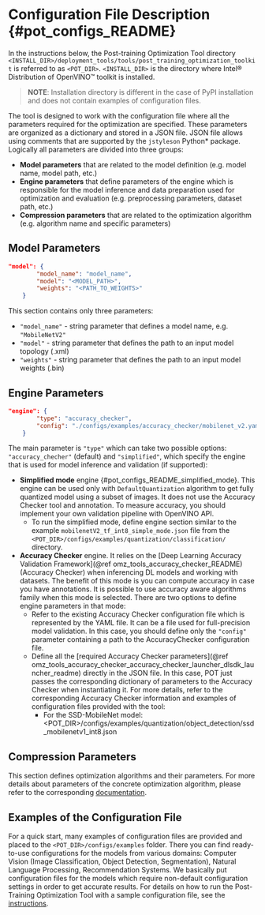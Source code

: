 # Configuration File Description {#pot_configs_README}

In the instructions below, the Post-training Optimization Tool directory `<INSTALL_DIR>/deployment_tools/tools/post_training_optimization_toolkit` is referred to as `<POT_DIR>`. `<INSTALL_DIR>` is the directory where Intel&reg; Distribution of OpenVINO&trade; toolkit is installed.
> **NOTE**: Installation directory is different in the case of PyPI installation and does not contain examples of 
> configuration files.   

The tool is designed to work with the configuration file where all the parameters required for the optimization are specified. These parameters are organized as a dictionary and stored in
a JSON file. JSON file allows using comments that are supported by the `jstyleson` Python* package.
Logically all parameters are divided into three groups:
- **Model parameters** that are related to the model definition (e.g. model name, model path, etc.)
- **Engine parameters** that define parameters of the engine which is responsible for the model inference and data preparation used for optimization and evaluation (e.g. preprocessing parameters, dataset path, etc.)
- **Compression parameters** that are related to the optimization algorithm (e.g. algorithm name and specific parameters)

## Model Parameters

```json
"model": {
        "model_name": "model_name",
        "model": "<MODEL_PATH>",
        "weights": "<PATH_TO_WEIGHTS>"
    }
```

This section contains only three parameters:
- `"model_name"` - string parameter that defines a model name, e.g. `"MobileNetV2"`
- `"model"` - string parameter that defines the path to an input model topology (.xml)
- `"weights"` - string parameter that defines the path to an input model weights (.bin)

## Engine Parameters

```json
"engine": {
        "type": "accuracy_checker",
        "config": "./configs/examples/accuracy_checker/mobilenet_v2.yaml"
    }
```
The main parameter is `"type"` which can take two possible options: `"accuracy_checher"` (default) and `"simplified"`,
which specify the engine that is used for model inference and validation (if supported):
- **Simplified mode** engine {#pot_configs_README_simplified_mode}. This engine can be used only with `DefaultQuantization` algorithm to get fully quantized model 
using a subset of images. It does not use the Accuracy Checker tool and annotation. To measure accuracy, you should implement 
your own validation pipeline with OpenVINO API.  
  - To run the simplified mode, define engine section similar to the example `mobilenetV2_tf_int8_simple_mode.json` file from the `<POT_DIR>/configs/examples/quantization/classification/` directory.
- **Accuracy Checker** engine. It relies on the [Deep Learning Accuracy Validation Framework](@ref omz_tools_accuracy_checker_README) (Accuracy Checker) when inferencing DL models and working with datasets.
The benefit of this mode is you can compute accuracy in case you have annotations. It is possible to use accuracy aware
algorithms family when this mode is selected.
There are two options to define engine parameters in that mode:
  - Refer to the existing Accuracy Checker configuration file which is represented by the YAML file. It can be a file used for full-precision model validation. In this case, you should define only the `"config"` parameter containing a path to the AccuracyChecker configuration file.
  - Define all the [required Accuracy Checker parameters](@ref omz_tools_accuracy_checker_accuracy_checker_launcher_dlsdk_launcher_readme)
    directly in the JSON file. In this case, POT just passes the corresponding dictionary of parameters to the Accuracy Checker when instantiating it.
    For more details, refer to the corresponding Accuracy Checker information and examples of configuration files provided with the tool:
    - For the SSD-MobileNet model:<br>\<POT_DIR\>/configs/examples/quantization/object_detection/ssd_mobilenetv1_int8.json

## Compression Parameters

This section defines optimization algorithms and their parameters. For more details about parameters of the concrete optimization algorithm, please refer to the corresponding
[documentation](../compression/algorithms/quantization/README.md).

## Examples of the Configuration File

For a quick start, many examples of configuration files are provided and placed to the `<POT_DIR>/configs/examples`
 folder. There you can find ready-to-use configurations for the models from various domains: Computer Vision (Image 
 Classification, Object Detection, Segmentation), Natural Language Processing, Recommendation Systems. We basically 
 put configuration files for the models which require non-default configuration settings in order to get accurate results.
For details on how to run the Post-Training Optimization Tool with a sample configuration file, see the [instructions](examples/README.md).
